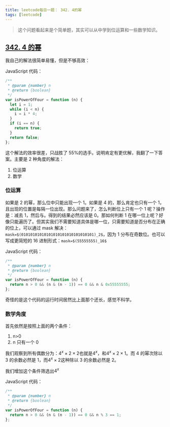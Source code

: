 ```yaml
---
title: leetcode每日一题： 342. 4的幂
tags: [leetcode]
---
```


> 这个问题看起来是个简单题，其实可以从中学到位运算和一些数学知识。

## [342. 4 的幂](https://leetcode-cn.com/problems/power-of-four/)

我自己的解法很简单易懂，但是不够高效：

<!--more-->

JavaScript 代码：

```javascript
/**
 * @param {number} n
 * @return {boolean}
 */
var isPowerOfFour = function (n) {
  let i = 1;
  while (i < n) {
    i = i * 4;
  }
  if (i == n) {
    return true;
  }
  return false;
};
```

这个解法的效率很差，只战胜了 55%的选手。说明肯定有更优解，我翻了一下答案。主要是 2 种角度的解法：

1. 位运算
2. 数学

### 位运算

如果是 2 的幂，那么位中只能出现一个 1。如果是 4 的，那么肯定也只有一个 1，且出现的位置是每隔一位出现。那么问题来了，怎么判断位上只有一个 1 呢？操作是：减去 1，然后与。得到的结果必然应该是 0。那如何判断 1 在哪一位上呢？好像只能遍历了。但其实我们不需要知道具体是哪一位，只需要知道是否分布在正确的位上，可以通过 mask 解决：`mask=$(01010101010101010101010101010101)_2$`，因为 1 分布在奇数位。也可以写成更简短的 16 进制形式：`mask=$(55555555)_16$`

JavaScript 代码：

```javascript
/**
 * @param {number} n
 * @return {boolean}
 */
var isPowerOfFour = function (n) {
  return n > 0 && (n & (n - 1)) == 0 && n & 0x55555555;
};
```

奇怪的是这个代码的运行时间居然比上面那个还长，感觉不科学。

### 数学角度

首先依然是按照上面的两个条件：

1. n>0
2. n 只有一个 0

我们观察到所有偶数分为：$4^x \times 2 \times 2$也就是$4^x$，和$4^x \times 2 \times 1$。而 4 的幂次除以 3 的余数必然是 1，而$4^x \times 2$这种除以 3 的余数必然是 2。

我们增加这个条件筛选出$4^x$

JavaScript 代码：

```javascript
/**
 * @param {number} n
 * @return {boolean}
 */
var isPowerOfFour = function (n) {
  return n > 0 && (n & (n - 1)) == 0 && n % 3 == 1;
};
```

